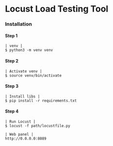 # Locust Load Testing Tool

### Installation

#### Step 1

    | venv |
    $ python3 -m venv venv

#### Step 2

    | Activate venv |
    $ source venv/bin/activate

#### Step 3

    | Install libs |
    $ pip install -r requirements.txt

#### Step 4

    | Run Locust |
    $ locust -f path/locustfile.py

    | Web panel |
    http://0.0.0.0:8089
